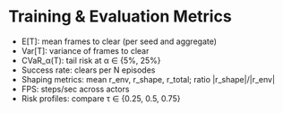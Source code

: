 # Training & Evaluation Metrics

- E[T]: mean frames to clear (per seed and aggregate)
- Var[T]: variance of frames to clear
- CVaR_α(T): tail risk at α ∈ {5%, 25%}
- Success rate: clears per N episodes
- Shaping metrics: mean r_env, r_shape, r_total; ratio |r_shape|/|r_env|
- FPS: steps/sec across actors
- Risk profiles: compare τ ∈ {0.25, 0.5, 0.75}
